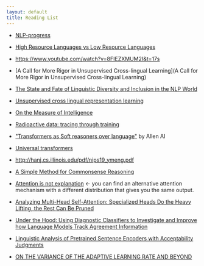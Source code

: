 ```yaml
---
layout: default
title: Reading List
---
```


* [NLP-progress](http://nlpprogress.com/)

* [High Resource Languages vs Low Resource Languages](https://thegradient.pub/the-benderrule-on-naming-the-languages-we-study-and-why-it-matters/)
* https://www.youtube.com/watch?v=8FIEZXMUM2I&t=17s
* [A Call for More Rigor in Unsupervised Cross-lingual Learning](A Call for More Rigor in Unsupervised Cross-lingual Learning)
* [The State and Fate of Linguistic Diversity and Inclusion in the NLP World](https://arxiv.org/abs/2004.09095)
* [Unsupervised cross lingual representation learning](https://docs.google.com/presentation/d/1miPu0hkBFSRTAxP-Psg0xXOvAbVSJPhQXehMQdUI88I/edit#slide=id.p)
* [On the Measure of Intelligence](https://arxiv.org/abs/1911.01547)
* [Radioactive data: tracing through training](https://arxiv.org/pdf/2002.00937.pdf)
* ["Transformers as Soft reasoners over language"](https://arxiv.org/abs/2002.05867) by Allen AI
* [Universal transformers](https://arxiv.org/abs/1807.03819)
* http://hanj.cs.illinois.edu/pdf/nips19_ymeng.pdf
* [A Simple Method for Commonsense Reasoning](https://arxiv.org/pdf/1806.02847.pdf)
* [Attention is not explanation](https://arxiv.org/pdf/1902.10186.pdf) <- you can find an alternative attention mechanism with a different distribution that gives you the same output.
* [Analyzing Multi-Head Self-Attention:
Specialized Heads Do the Heavy Lifting, the Rest Can Be Pruned](https://arxiv.org/pdf/1905.09418.pdf)
* [Under the Hood: Using Diagnostic Classifiers to Investigate and Improve
how Language Models Track Agreement Information](https://arxiv.org/pdf/1808.08079.pdf)
* [Linguistic Analysis of Pretrained Sentence Encoders with Acceptability
Judgments](https://arxiv.org/pdf/1901.03438.pdf)
* [ON THE VARIANCE OF THE ADAPTIVE LEARNING
RATE AND BEYOND](https://arxiv.org/pdf/1908.03265.pdf)
